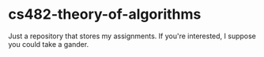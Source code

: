 # cs482-theory-of-algorithms
Just a repository that stores my assignments. If you're interested, I suppose you could take a gander.
